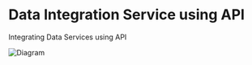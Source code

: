 # Data Integration Service using API

Integrating Data Services using API

![Diagram](./app/wireframe.drawio "How Data Services Integration Works")

